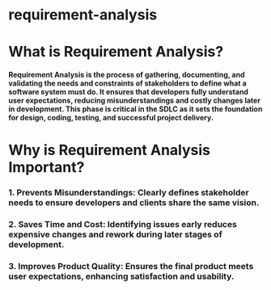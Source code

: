 # requirement-analysis

# What is Requirement Analysis?

#### Requirement Analysis is the process of gathering, documenting, and validating the needs and constraints of stakeholders to define what a software system must do. It ensures that developers fully understand user expectations, reducing misunderstandings and costly changes later in development. This phase is critical in the SDLC as it sets the foundation for design, coding, testing, and successful project delivery.

# Why is Requirement Analysis Important?

### 1. **Prevents Misunderstandings**: Clearly defines stakeholder needs to ensure developers and clients share the same vision.  
### 2. **Saves Time and Cost**: Identifying issues early reduces expensive changes and rework during later stages of development.  
### 3. **Improves Product Quality**: Ensures the final product meets user expectations, enhancing satisfaction and usability.
